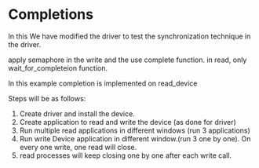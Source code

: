 # Completions

In this We have modified the driver to test the synchronization technique in the driver.

<!-- Completions are implemented after semaphores -->
apply semaphore in the write and the use complete function.
in read, only wait_for_completeion function.
<!--  -->
In this example completion is implemented on read_device

Steps will be as follows:

1. Create driver and install the device.
2. Create application to read and write the device (as done for driver)
3. Run multiple read applications in different windows (run 3 applications)
4. Run write Device application in different window.(run 3 one by one). On every one write, one read will close.
5. read processes will keep closing one by one after each write call. 